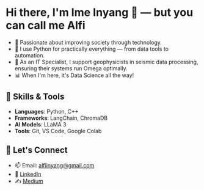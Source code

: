 # Hi there, I'm Ime Inyang 👋 — but you can call me Alfi

- 👀 Passionate about improving society through technology.
- 🐍 I use Python for practically everything — from data tools to automation.
- 💼 As an IT Specialist, I support geophysicists in seismic data processing, ensuring their systems run Omega optimally.
- 📊 When I'm here, it's Data Science all the way!

## 🚀 Skills & Tools
- **Languages**: Python, C++
- **Frameworks**: LangChain, ChromaDB
- **AI Models**: LLaMA 3
- **Tools**: Git, VS Code, Google Colab

## 🔗 Let's Connect

- 📫 Email: [alfiinyang@gmail.com](mailto:alfiinyang@gmail.com)
- 💼 [LinkedIn](https://www.linkedin.com/in/ime-inyang-jr)
- ✍️ [Medium](https://medium.com/@alfiinyang)

<!---
alfiinyang/alfiinyang is a ✨ special ✨ repository because its `README.md` (this file) appears on your GitHub profile.
You can click the Preview link to take a look at your changes.
--->
